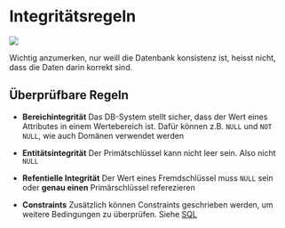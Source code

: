# Integritätsregeln

![](/home/sebi/Documents/zhaw/HS21/res/2021-12-06-08-10-27-image.png)

Wichtig anzumerken, nur weill die Datenbank konsistenz ist, heisst nicht, dass die Daten darin korrekt sind.

## Überprüfbare Regeln

* **Bereichintegrität**
  Das DB-System stellt sicher, dass der Wert eines Attributes in einem Wertebereich ist. Dafür können z.B. `NULL` und `NOT NULL`, wie auch Domänen verwendet werden

* **Entitätsintegrität**
  Der Primätschlüssel kann nicht leer sein. Also nicht `NULL`

* **Refentielle Integrität**
  Der Wert eines Fremdschlüssel muss `NULL` sein oder **genau einen** Primärschlüssel referezieren

* **Constraints**
  Zusätzlich können Constraints geschrieben werden, um weitere Bedingungen zu überprüfen. Siehe [SQL](04_SQL.md)
